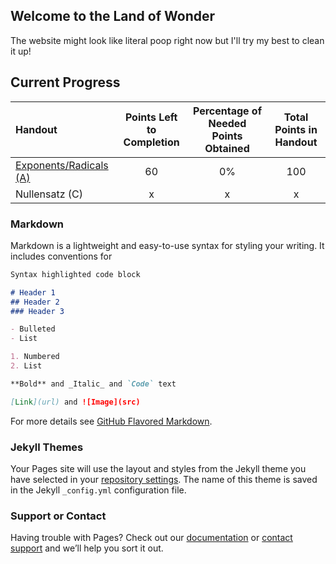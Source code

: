 ## Welcome to the Land of Wonder

The website might look like literal poop right now but I'll try my best to clean it up!

## Current Progress

| Handout       | Points Left to Completion  | Percentage of Needed Points Obtained  | Total Points in Handout|
| :---          |:---:|:---:|:---:|
| [Exponents/Radicals (A)](https://drive.google.com/file/d/109eK7mfNeC1JrcafTQZt7nAUsNJl427A/view?usp=sharing) | 60   | 0%   |100    |
| Nullensatz (C)| x   | x   |x    | 

### Markdown

Markdown is a lightweight and easy-to-use syntax for styling your writing. It includes conventions for

```markdown
Syntax highlighted code block

# Header 1
## Header 2
### Header 3

- Bulleted
- List

1. Numbered
2. List

**Bold** and _Italic_ and `Code` text

[Link](url) and ![Image](src)
```

For more details see [GitHub Flavored Markdown](https://guides.github.com/features/mastering-markdown/).

### Jekyll Themes

Your Pages site will use the layout and styles from the Jekyll theme you have selected in your [repository settings](https://github.com/flashsonic6666/HandoutClutch/settings). The name of this theme is saved in the Jekyll `_config.yml` configuration file.

### Support or Contact

Having trouble with Pages? Check out our [documentation](https://docs.github.com/categories/github-pages-basics/) or [contact support](https://github.com/contact) and we’ll help you sort it out.
